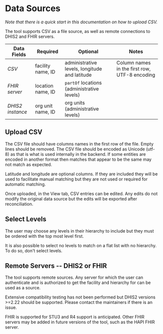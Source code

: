 # Data Sources

*Note that there is a quick start in this documentation on how to upload CSV.*

The tool supports CSV as a file source, as well as remote connections to DHIS2 and FHIR servers.

Data Fields | Required | Optional | Notes |
--- | --- | --- | --- |
*CSV* | facility name, ID | administrative levels, longitude and latitude | Column names in the first row, UTF-8 encoding |
*FHIR server* | location name, ID | `partOf` locations (administrative levels) | |
*DHIS2 instance* | org unit name, ID | org units (administrative levels) | |

## Upload CSV

The CSV file should have columns names in the first row of the file. Empty lines should be removed. The CSV file should be encoded as Unicode (utf-8) as that is what is used internally in the backend. If some entities are encoded in another format then matches that appear to be the same may not match as expected.

Latitude and longitude are optional columns. If they are included they will be used to facilitate manual matching but they are not used or required for automatic matching.

Once uploaded, in the View tab, CSV entries can be edited. Any edits do not modify the original data source but the edits will be exported after reconciliation.

## Select Levels

The user may choose any levels in their hierarchy to include but they must be ordered with the top most level first. 

It is also possible to select no levels to match on a flat list with no hierarchy. To do so, don't select levels.

## Remote Servers -- DHIS2 or FHIR

The tool supports remote sources. Any server for which the user can authenticate and is authorized to get the facility and hierarchy for can be used as a source.

Extensive compatibility testing has not been performed but DHIS2 versions >=2.22 should be supported. Please contact the maintainers if there is an issue.

FHIR is supported for STU3 and R4 support is anticipated. Other FHIR servers may be added in future versions of the tool, such as the  HAPI FHIR server.